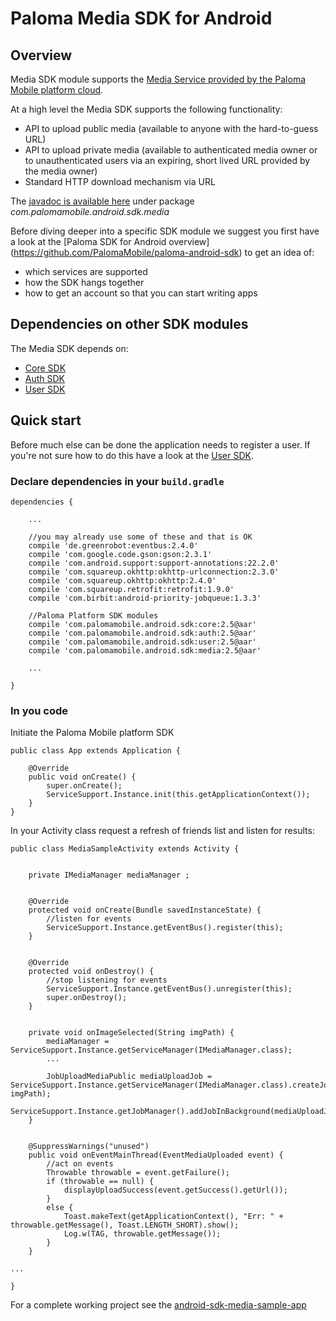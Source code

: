 # Paloma Media SDK for Android

## Overview
Media SDK module supports the [Media Service provided by the Paloma Mobile platform cloud](http://46.137.242.200/docs/media-service/index.html#_service_description).

At a high level the Media SDK supports the following functionality:

* API to upload public media (available to anyone with the hard-to-guess URL)
* API to upload private media (available to authenticated media owner or to unauthenticated users via an expiring, short lived URL provided by the media owner)
* Standard HTTP download mechanism via URL

The [javadoc is available here](http://palomamobile.github.io/paloma-android-sdk/docs/index.html) under package _com.palomamobile.android.sdk.media_

Before diving deeper into a specific SDK module we suggest you first have a look at the [Paloma SDK for Android overview]
 (https://github.com/PalomaMobile/paloma-android-sdk) to get an idea of:

* which services are supported
* how the SDK hangs together
* how to get an account so that you can start writing apps


## Dependencies on other SDK modules
The Media SDK depends on:

* [Core SDK](../palomamobile-android-sdk-core)
* [Auth SDK](../palomamobile-android-sdk-auth)
* [User SDK](../palomamobile-android-sdk-user)


## Quick start

Before much else can be done the application needs to register a user. If you're not sure how to do this have a look 
at the [User SDK](../palomamobile-android-sdk-user).

### Declare dependencies in your `build.gradle`

    dependencies {
    
        ...

        //you may already use some of these and that is OK
        compile 'de.greenrobot:eventbus:2.4.0'
        compile 'com.google.code.gson:gson:2.3.1'
        compile 'com.android.support:support-annotations:22.2.0'
        compile 'com.squareup.okhttp:okhttp-urlconnection:2.3.0'
        compile 'com.squareup.okhttp:okhttp:2.4.0'
        compile 'com.squareup.retrofit:retrofit:1.9.0'
        compile 'com.birbit:android-priority-jobqueue:1.3.3'
    
        //Paloma Platform SDK modules
        compile 'com.palomamobile.android.sdk:core:2.5@aar'
        compile 'com.palomamobile.android.sdk:auth:2.5@aar'
        compile 'com.palomamobile.android.sdk:user:2.5@aar'
        compile 'com.palomamobile.android.sdk:media:2.5@aar'
        
        ...
        
    }


### In you code

Initiate the Paloma Mobile platform SDK


    public class App extends Application {
    
        @Override
        public void onCreate() {
            super.onCreate();
            ServiceSupport.Instance.init(this.getApplicationContext());
        }
    }

In your Activity class request a refresh of friends list and listen for results:


    public class MediaSampleActivity extends Activity {


        private IMediaManager mediaManager ;


        @Override
        protected void onCreate(Bundle savedInstanceState) {
            //listen for events
            ServiceSupport.Instance.getEventBus().register(this);
        }

        
        @Override
        protected void onDestroy() {
            //stop listening for events
            ServiceSupport.Instance.getEventBus().unregister(this);
            super.onDestroy();
        }
        
        
        private void onImageSelected(String imgPath) {
            mediaManager = ServiceSupport.Instance.getServiceManager(IMediaManager.class);
            ...
            
            JobUploadMediaPublic mediaUploadJob = ServiceSupport.Instance.getServiceManager(IMediaManager.class).createJobMediaUploadPublic("image/jpg", imgPath);
            ServiceSupport.Instance.getJobManager().addJobInBackground(mediaUploadJob);
        }
        
        
        @SuppressWarnings("unused")
        public void onEventMainThread(EventMediaUploaded event) {
            //act on events
            Throwable throwable = event.getFailure();
            if (throwable == null) {
                displayUploadSuccess(event.getSuccess().getUrl());
            }
            else {
                Toast.makeText(getApplicationContext(), "Err: " + throwable.getMessage(), Toast.LENGTH_SHORT).show();
                Log.w(TAG, throwable.getMessage());
            }
        }
        
    ...
    
    }

For a complete working project see the [android-sdk-media-sample-app](../palomamobile-android-sdk-media/android-sdk-media-sample-app)
